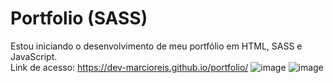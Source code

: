 # Portfolio (SASS)
Estou iniciando o desenvolvimento de meu portfólio em HTML, SASS e JavaScript.<br>
Link de acesso: https://dev-marcioreis.github.io/portfolio/
![image](https://user-images.githubusercontent.com/122680054/219995152-a4bb5fe1-de6f-4536-a3b9-40b82b618764.png)
![image](https://user-images.githubusercontent.com/122680054/219995199-50d250d5-16b6-44fa-8145-80b69740e62e.png)

